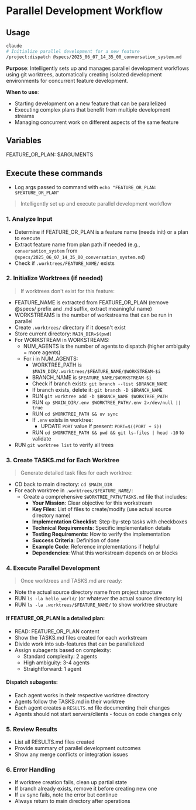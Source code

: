 # Parallel Development Workflow

## Usage
```bash
claude
# Initialize parallel development for a new feature
/project:dispatch @specs/2025_06_07_14_35_00_conversation_system.md
```

**Purpose**: Intelligently sets up and manages parallel development workflows using git worktrees, automatically creating isolated development environments for concurrent feature development.

**When to use**:
- Starting development on a new feature that can be parallelized
- Executing complex plans that benefit from multiple development streams
- Managing concurrent work on different aspects of the same feature

## Variables
FEATURE_OR_PLAN: $ARGUMENTS

## Execute these commands
- Log args passed to command with `echo "FEATURE_OR_PLAN: $FEATURE_OR_PLAN"`

> Intelligently set up and execute parallel development workflow

### 1. Analyze Input
- Determine if FEATURE_OR_PLAN is a feature name (needs init) or a plan to execute
- Extract feature name from plan path if needed (e.g., `conversation_system` from `@specs/2025_06_07_14_35_00_conversation_system.md`)
- Check if `.worktrees/FEATURE_NAME/` exists

### 2. Initialize Worktrees (if needed)
> If worktrees don't exist for this feature:

- FEATURE_NAME is extracted from FEATURE_OR_PLAN (remove @specs/ prefix and .md suffix, extract meaningful name)
- WORKSTREAMS is the number of workstreams that can be run in parallel
- Create `.worktrees/` directory if it doesn't exist
- Store current directory: `MAIN_DIR=$(pwd)`
- For WORKSTREAM in WORKSTREAMS:
  - NUM_AGENTS is the number of agents to dispatch (higher ambiguity = more agents)
  - For i in NUM_AGENTS:
    - WORKTREE_PATH is `$MAIN_DIR/.worktrees/$FEATURE_NAME/$WORKSTREAM-$i`
    - BRANCH_NAME is `$FEATURE_NAME/$WORKSTREAM-$i`
    - Check if branch exists: `git branch --list $BRANCH_NAME`
    - If branch exists, delete it: `git branch -D $BRANCH_NAME`
    - RUN `git worktree add -b $BRANCH_NAME $WORKTREE_PATH`
    - RUN `cp $MAIN_DIR/.env $WORKTREE_PATH/.env 2>/dev/null || true`
    - RUN `cd $WORKTREE_PATH && uv sync`
    - If `.env` exists in worktree:
        - UPDATE `PORT` value if present: `PORT=$((PORT + i))`
    - RUN `cd $WORKTREE_PATH && pwd && git ls-files | head -10` to validate
- RUN `git worktree list` to verify all trees

### 3. Create TASKS.md for Each Worktree
> Generate detailed task files for each worktree:

- CD back to main directory: `cd $MAIN_DIR`
- For each worktree in `.worktrees/$FEATURE_NAME/`:
  - Create a comprehensive `$WORKTREE_PATH/TASKS.md` file that includes:
    - **Your Mission**: Clear objective for this workstream
    - **Key Files**: List of files to create/modify (use actual source directory name)
    - **Implementation Checklist**: Step-by-step tasks with checkboxes
    - **Technical Requirements**: Specific implementation details
    - **Testing Requirements**: How to verify the implementation
    - **Success Criteria**: Definition of done
    - **Example Code**: Reference implementations if helpful
    - **Dependencies**: What this workstream depends on or blocks

### 4. Execute Parallel Development
> Once worktrees and TASKS.md are ready:

- Note the actual source directory name from project structure
- RUN `ls -la hello_world/` (or whatever the actual source directory is)
- RUN `ls -la .worktrees/$FEATURE_NAME/` to show worktree structure

#### If FEATURE_OR_PLAN is a detailed plan:
- READ: FEATURE_OR_PLAN content
- Show the TASKS.md files created for each workstream
- Divide work into sub-features that can be parallelized
- Assign subagents based on complexity:
  - Standard complexity: 2 agents
  - High ambiguity: 3-4 agents
  - Straightforward: 1 agent

#### Dispatch subagents:
- Each agent works in their respective worktree directory
- Agents follow the TASKS.md in their worktree
- Each agent creates a `RESULTS.md` file documenting their changes
- Agents should not start servers/clients - focus on code changes only

### 5. Review Results
- List all RESULTS.md files created
- Provide summary of parallel development outcomes
- Show any merge conflicts or integration issues

### 6. Error Handling
- If worktree creation fails, clean up partial state
- If branch already exists, remove it before creating new one
- If uv sync fails, note the error but continue
- Always return to main directory after operations
